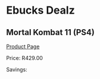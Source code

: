 
# Ebucks Dealz
## Mortal Kombat 11 (PS4)
[Product Page](https://www.ebucks.com/web/shop/productSelected.do?prodId=1109394102&catId=724351586)

Price: R429.00

Savings: 


	